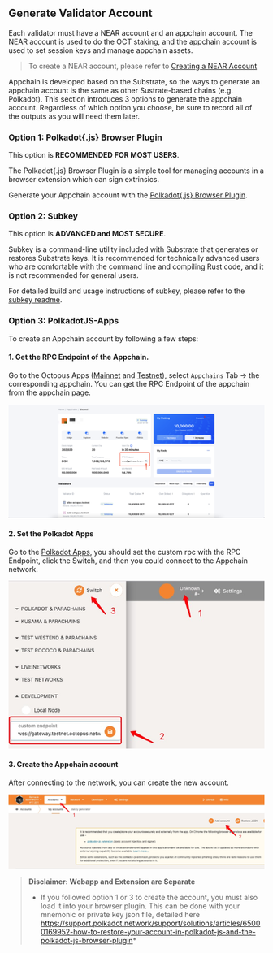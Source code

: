 ## Generate Validator Account

Each validator must have a NEAR account and an appchain account. The NEAR account is used to do the OCT staking, and the appchain account is used to set session keys and manage appchain assets.

> To create a NEAR account, please refer to [Creating a NEAR Account](https://docs.near.org/docs/develop/basics/create-account)

Appchain is developed based on the Substrate, so the ways to generate an appchain account is the same as other Sustrate-based chains (e.g. Polkadot). This section introduces 3 options to generate the appchain account. Regardless of which option you choose, be sure to record all of the outputs as you will need them later.

### Option 1: Polkadot{.js} Browser Plugin

This option is **RECOMMENDED FOR MOST USERS**.

The Polkadot{.js} Browser Plugin is a simple tool for managing accounts in a browser extension which can sign extrinsics.

Generate your Appchain account with the [Polkadot{.js} Browser Plugin](https://wiki.polkadot.network/docs/en/learn-account-generation#polkadotjs-browser-plugin).

### Option 2: Subkey

This option is **ADVANCED and MOST SECURE**.

Subkey is a command-line utility included with Substrate that generates or restores Substrate keys. It is recommended for technically advanced users who are comfortable with the command line and compiling Rust code, and it is not recommended for general users.

For detailed build and usage instructions of subkey, please refer to the [subkey readme](https://github.com/paritytech/substrate/tree/master/bin/utils/subkey).

### Option 3: PolkadotJS-Apps

To create an Appchain account by following a few steps:

#### 1. Get the RPC Endpoint of the Appchain. 

Go to the Octopus Apps ([Mainnet](https://mainnet.oct.network) and [Testnet](https://testnet.oct.network)), select `Appchains` Tab ->  the corresponding appchain. You can get the RPC Endpoint of the appchain from the appchain page. 

![appchain_rpc](../images/maintain/appchain_rpc.jpg)

#### 2. Set the Polkadot Apps

Go to the [Polkadot Apps](https://polkadot.js.org/apps/#/explorer), you should set the custom rpc with the RPC Endpoint, click the Switch, and then you could connect to the Appchain network.

![set_network](../images/maintain/set_network.jpg)

#### 3. Create the Appchain account

After connecting to the network, you can create the new account.

![create_account](../images/maintain/create_account.jpg)

> **Disclaimer: Webapp and Extension are Separate**
>
> * If you followed option 1 or 3 to create the account, you must also load it into your browser plugin. This can be done with your mnemonic or private key json file, detailed here https://support.polkadot.network/support/solutions/articles/65000169952-how-to-restore-your-account-in-polkadot-js-and-the-polkadot-js-browser-plugin*
